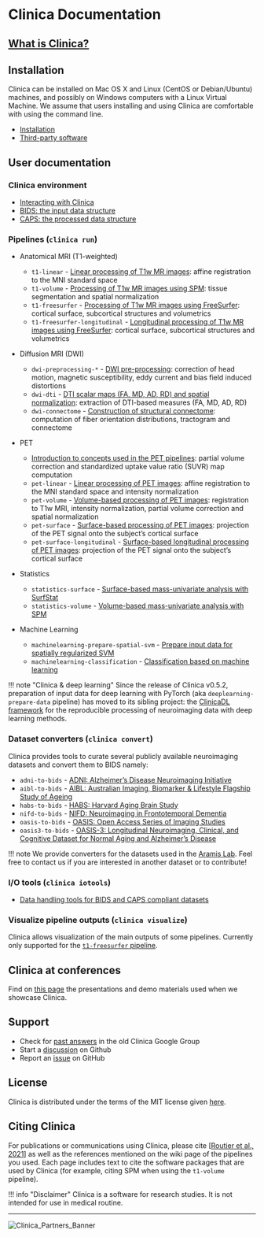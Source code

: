 <!-- markdownlint-disable MD007 -->
# Clinica Documentation

## [What is Clinica?](WhatIsClinica)

## Installation

Clinica can be installed on Mac OS X and Linux (CentOS or Debian/Ubuntu) machines,
and possibly on Windows computers with a Linux Virtual Machine.
We assume that users installing and using Clinica are comfortable with using the command line.

<!--!!! info "New release: Clinica 0.3.6!"
    We are very pleased to announce the release 0.3.6 of Clinica. The release notes are available here: [v0.3.6](http://bit.ly/2tfZjvh).-->

<!-- ### Installing Clinica from source -->

- [Installation](./Installation)
- [Third-party software](./Third-party)  

<!--
### Installing Clinica using Docker
Another way to install Clinica is to use [Docker](https://www.docker.com/what-docker).
The installation procedure of the Clinica Docker image, which contains everything required to launch any pipeline of Clinica, is explained [here](https://gitlab.inria.fr/aramis/clinica_docker).
-->

<!--
### Using Clinica on the ICM cluster
ICM members are encouraged to use the version of Clinica available on the cluster.
Installation instructions are available [here](./ICMClusterInstallation).
-->

## User documentation

### Clinica environment

- [Interacting with Clinica](InteractingWithClinica)
- [BIDS: the input data structure](BIDS)
- [CAPS: the processed data structure](CAPS/Introduction)

### Pipelines (`clinica run`)

- Anatomical MRI (T1-weighted)
    - `t1-linear` - [Linear processing of T1w MR images](Pipelines/T1_Linear): affine registration to the MNI standard space
    - `t1-volume` - [Processing of T1w MR images using SPM](Pipelines/T1_Volume): tissue segmentation and spatial normalization
    - `t1-freesurfer` - [Processing of T1w MR images using FreeSurfer](Pipelines/T1_FreeSurfer): cortical surface, subcortical structures and volumetrics
    - `t1-freesurfer-longitudinal` - [Longitudinal processing of T1w MR images using FreeSurfer](Pipelines/T1_FreeSurfer_Longitudinal): cortical surface, subcortical structures and volumetrics
- Diffusion MRI (DWI)
    - `dwi-preprocessing-*` - [DWI pre-processing](Pipelines/DWI_Preprocessing): correction of head motion, magnetic susceptibility, eddy current and bias field induced distortions
    - `dwi-dti` - [DTI scalar maps (FA, MD, AD, RD) and spatial normalization](Pipelines/DWI_DTI): extraction of DTI-based measures (FA, MD, AD, RD)
    - `dwi-connectome` - [Construction of structural connectome](Pipelines/DWI_Connectome): computation of fiber orientation distributions, tractogram and connectome

- PET
    - [Introduction to concepts used in the PET pipelines](Pipelines/PET_Introduction): partial volume correction and standardized uptake value ratio (SUVR) map computation
    - `pet-linear` - [Linear processing of PET images](Pipelines/PET_Linear): affine registration to the MNI standard space and intensity normalization
    - `pet-volume` - [Volume-based processing of PET images](Pipelines/PET_Volume): registration to T1w MRI, intensity normalization, partial volume correction and spatial normalization
    - `pet-surface` - [Surface-based processing of PET images](Pipelines/PET_Surface): projection of the PET signal onto the subject’s cortical surface
    - `pet-surface-longitudinal` - [Surface-based longitudinal processing of PET images](Pipelines/PET_Surface_Longitudinal): projection of the PET signal onto the subject’s cortical surface

- Statistics
    - `statistics-surface` - [Surface-based mass-univariate analysis with SurfStat](Pipelines/Stats_Surface)
    - `statistics-volume` - [Volume-based mass-univariate analysis with SPM](Pipelines/Stats_Volume)

- Machine Learning
    - `machinelearning-prepare-spatial-svm` - [Prepare input data for spatially regularized SVM](Pipelines/MachineLearning_PrepareSVM)
    - `machinelearning-classification` - [Classification based on machine learning](Pipelines/MachineLearning_Classification)

!!! note "Clinica & deep learning"
    Since the release of Clinica v0.5.2, preparation of input data for deep learning with PyTorch (aka `deeplearning-prepare-data` pipeline) has moved to its sibling project:
    the [ClinicaDL framework](https://clinicadl.readthedocs.io/) for the reproducible processing of neuroimaging data with deep learning methods.

### Dataset converters (`clinica convert`)

Clinica provides tools to curate several publicly available neuroimaging datasets and convert them to BIDS namely:

- `adni-to-bids` - [ADNI: Alzheimer’s Disease Neuroimaging Initiative](Converters/ADNI2BIDS)
- `aibl-to-bids` - [AIBL: Australian Imaging, Biomarker & Lifestyle Flagship Study of Ageing](Converters/AIBL2BIDS)
- `habs-to-bids` - [HABS: Harvard Aging Brain Study](Converters/HABS2BIDS)
- `nifd-to-bids` - [NIFD: Neuroimaging in Frontotemporal Dementia](Converters/NIFD2BIDS)
- `oasis-to-bids` - [OASIS: Open Access Series of Imaging Studies](Converters/OASIS2BIDS)
- `oasis3-to-bids` - [OASIS-3: Longitudinal Neuroimaging, Clinical, and Cognitive Dataset for Normal Aging and Alzheimer’s Disease](Converters/OASIS3TOBIDS)

!!! note
    We provide converters for the datasets used in the [Aramis Lab](http://www.aramislab.fr/).
    Feel free to contact us if you are interested in another dataset or to contribute!

### I/O tools (`clinica iotools`)

- [Data handling tools for BIDS and CAPS compliant datasets](IO)

### Visualize pipeline outputs (`clinica visualize`)

Clinica allows visualization of the main outputs of some pipelines.
Currently only supported for the [`t1-freesurfer` pipeline](Pipelines/T1_FreeSurfer).

## Clinica at conferences

Find on [this page](ClinicaConferences) the presentations and demo materials used when we showcase Clinica.

## Support

- Check for [past answers](https://groups.google.com/forum/#!forum/clinica-user) in the old Clinica Google Group
- Start a [discussion](https://github.com/aramis-lab/clinica/discussions) on Github
- Report an [issue](https://github.com/aramis-lab/clinica/issues) on GitHub

## License

Clinica is distributed under the terms of the MIT license given
[here](https://github.com/aramis-lab/clinica/blob/dev/LICENSE.txt).

## Citing Clinica

For publications or communications using Clinica, please cite
[[Routier et al., 2021](https://doi.org/10.3389/fninf.2021.689675)]
as well as the references mentioned on the wiki page of the pipelines you used.
Each page includes text to cite the software packages that are used by Clinica
(for example, citing SPM when using the `t1-volume` pipeline).

!!! info "Disclaimer"
    Clinica is a software for research studies.
    It is not intended for use in medical routine.

---

![Clinica_Partners_Banner](img/Clinica_Partners_Banner.png)

